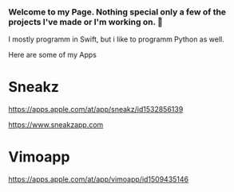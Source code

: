 ### Welcome to my Page. Nothing special only a few of the projects I've made or I'm working on. 👋
I mostly programm in Swift, but i like to programm Python as well.

Here are some of my Apps

# Sneakz

https://apps.apple.com/at/app/sneakz/id1532856139

https://www.sneakzapp.com

# Vimoapp

https://apps.apple.com/at/app/vimoapp/id1509435146




<!--
**adri567/adri567** is a ✨ _special_ ✨ repository because its `README.md` (this file) appears on your GitHub profile.

Here are some ideas to get you started:

- 🔭 I’m currently working on ...
- 🌱 I’m currently learning ...
- 👯 I’m looking to collaborate on ...
- 🤔 I’m looking for help with ...
- 💬 Ask me about ...
- 📫 How to reach me: ...
- 😄 Pronouns: ...
- ⚡ Fun fact: ...
-->

